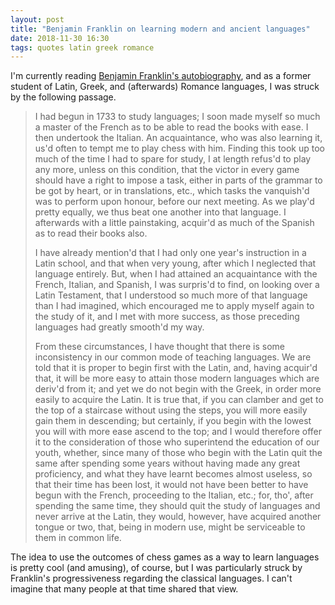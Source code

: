 ```yaml
---
layout: post
title: "Benjamin Franklin on learning modern and ancient languages"
date: 2018-11-30 16:30
tags: quotes latin greek romance
---
```


I'm currently reading [Benjamin Franklin's autobiography][src],
and as a former student of Latin, Greek, and (afterwards) Romance languages,
I was struck by the following passage.

> I had begun in 1733 to study languages;
> I soon made myself so much a master of the French
> as to be able to read the books with ease.
> I then undertook the Italian.
> An acquaintance, who was also learning it,
> us'd often to tempt me to play chess with him.
> Finding this took up too much of the time I had to spare for study,
> I at length refus'd to play any more,
> unless on this condition,
> that the victor in every game should have a right to impose a task,
> either in parts of the grammar to be got by heart,
> or in translations, etc.,
> which tasks the vanquish'd was to perform upon honour,
> before our next meeting.
> As we play'd pretty equally,
> we thus beat one another into that language.
> I afterwards with a little painstaking,
> acquir'd as much of the Spanish as to read their books also.
> 
> I have already mention'd that I had only one year's instruction in a Latin school,
> and that when very young,
> after which I neglected that language entirely.
> But, when I had attained an acquaintance with the French, Italian, and Spanish,
> I was surpris'd to find,
> on looking over a Latin Testament,
> that I understood so much more of that language than I had imagined,
> which encouraged me to apply myself again to the study of it,
> and I met with more success,
> as those preceding languages had greatly smooth'd my way.
> 
> From these circumstances,
> I have thought that there is some inconsistency
> in our common mode of teaching languages.
> We are told that it is proper to begin first with the Latin,
> and, having acquir'd that,
> it will be more easy to attain those modern languages which are deriv'd from it;
> and yet we do not begin with the Greek,
> in order more easily to acquire the Latin.
> It is true that,
> if you can clamber and get to the top of a staircase without using the steps,
> you will more easily gain them in descending;
> but certainly, if you begin with the lowest
> you will with more ease ascend to the top;
> and I would therefore offer it to the consideration of those who superintend the education of our youth,
> whether, since many of those who begin with the Latin
> quit the same after spending some years without having made any great proficiency,
> and what they have learnt becomes almost useless,
> so that their time has been lost,
> it would not have been better to have begun with the French,
> proceeding to the Italian, etc.;
> for, tho', after spending the same time,
> they should quit the study of languages and never arrive at the Latin,
> they would, however, have acquired another tongue or two,
> that, being in modern use,
> might be serviceable to them in common life.

The idea to use the outcomes of chess games
as a way to learn languages is pretty cool (and amusing), of course,
but I was particularly struck by Franklin's progressiveness
regarding the classical languages.
I can't imagine that many people at that time shared that view.

[src]: https://www.gutenberg.org/files/20203/20203-h/20203-h.htm
